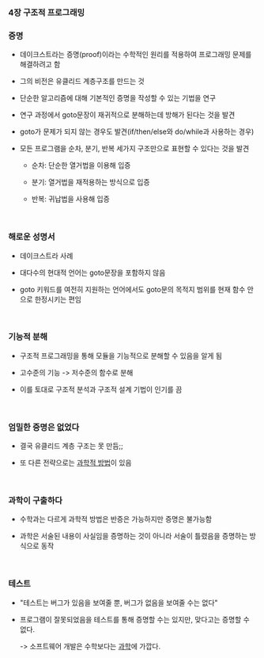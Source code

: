 ### 4장 구조적 프로그래밍



### 증명

- 데이크스트라는 증명(proof)이라는 수학적인 원리를 적용하여 프로그래밍 문제를 해결하려고 함

- 그의 비전은 유클리드 계층구조를 만드는 것

- 단순한 알고리즘에 대해 기본적인 증명을 작성할 수 있는 기법을 연구

- 연구 과정에서 goto문장이 재귀적으로 분해하는데 방해가 된다는 것을 발견

- goto가 문제가 되지 않는 경우도 발견(if/then/else와 do/while과 사용하는 경우)

- 모든 프로그램을 순차, 분기, 반복 세가지 구조만으로 표현할 수 있다는 것을 발견

  - 순차: 단순한 열거법을 이용해 입증

  - 분기: 열거법을 재적용하는 방식으로 입증

  - 반복: 귀납법을 사용해 입증

<br>    

### 해로운 성명서

- 데이크스트라 사례

- 대다수의 현대적 언어는 goto문장을 포함하지 않음

- goto 키워드를 여전히 지원하는 언어에서도 goto문의 목적지 범위를 현재 함수 안으로 한정시키는 편임

<br>

### 기능적 분해

- 구조적 프로그래밍을 통해 모듈을 기능적으로 분해할 수 있음을 알게 됨

- 고수준의 기능 -> 저수준의 함수로 분해

- 이를 토대로 구조적 분석과 구조적 설계 기법이 인기를 끔

<br>

### 엄밀한 증명은 없었다

- 결국 유클리드 계층 구조는 못 만듬;;

- 또 다른 전략으로는 <u>과학적 방법</u>이 있음

<br>

### 과학이 구출하다

- 수학과는 다르게 과학적 방법은 반증은 가능하지만 증명은 불가능함

- 과학은 서술된 내용이 사실임을 증명하는 것이 아니라 서술이 틀렸음을 증명하는 방식으로 동작

  <br>

### 테스트

- "테스트는 버그가 있음을 보여줄 뿐, 버그가 없음을 보여줄 수는 없다"

- 프로그램이 잘못되었음을 테스트를 통해 증명할 수는 있지만, 맞다고는 증명할 수 없다.

  -> 소프트웨어 개발은 수학보다는 <u>과학</u>에 가깝다.
